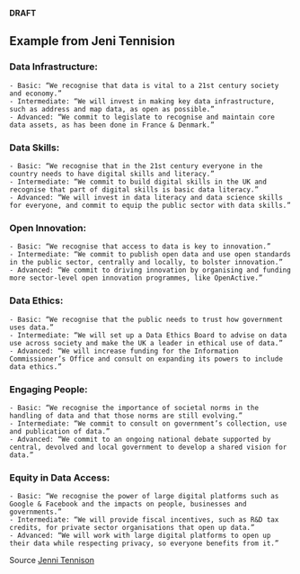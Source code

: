 **DRAFT**

## Example from Jeni Tennision

### Data Infrastructure:
    - Basic: “We recognise that data is vital to a 21st century society and economy.”
    - Intermediate: “We will invest in making key data infrastructure, such as address and map data, as open as possible.”
    - Advanced: “We commit to legislate to recognise and maintain core data assets, as has been done in France & Denmark.”

### Data Skills:
    - Basic: “We recognise that in the 21st century everyone in the country needs to have digital skills and literacy.”
    - Intermediate: “We commit to build digital skills in the UK and recognise that part of digital skills is basic data literacy.”
    - Advanced: “We will invest in data literacy and data science skills for everyone, and commit to equip the public sector with data skills.”

### Open Innovation:
    - Basic: “We recognise that access to data is key to innovation.”
    - Intermediate: “We commit to publish open data and use open standards in the public sector, centrally and locally, to bolster innovation.”
    - Advanced: “We commit to driving innovation by organising and funding more sector-level open innovation programmes, like OpenActive.”

### Data Ethics:
    - Basic: “We recognise that the public needs to trust how government uses data.”
    - Intermediate: “We will set up a Data Ethics Board to advise on data use across society and make the UK a leader in ethical use of data.”
    - Advanced: “We will increase funding for the Information Commissioner’s Office and consult on expanding its powers to include data ethics.”

### Engaging People:
    - Basic: “We recognise the importance of societal norms in the handling of data and that those norms are still evolving.”
    - Intermediate: “We commit to consult on government’s collection, use and publication of data.”
    - Advanced: “We commit to an ongoing national debate supported by central, devolved and local government to develop a shared vision for data.”

### Equity in Data Access:
    - Basic: “We recognise the power of large digital platforms such as Google & Facebook and the impacts on people, businesses and governments.”
    - Intermediate: “We will provide fiscal incentives, such as R&D tax credits, for private sector organisations that open up data.”
    - Advanced: “We will work with large digital platforms to open up their data while respecting privacy, so everyone benefits from it.”

Source [Jenni Tennison](https://twitter.com/JeniT/status/858260867435069440)
